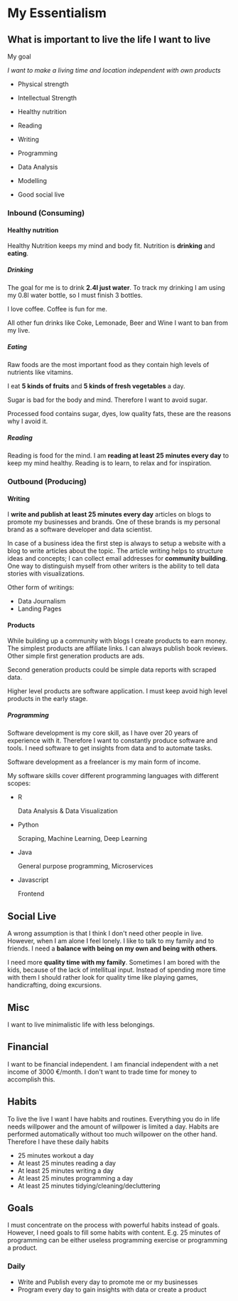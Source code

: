 # My Essentialism

## What is important to live the life I want to live

My goal 

_I want to make a living time and location independent with own products_

- Physical strength

- Intellectual Strength

- Healthy nutrition

- Reading

- Writing

- Programming

- Data Analysis

- Modelling

- Good social live

### Inbound (Consuming)

#### Healthy nutrition

Healthy Nutrition keeps my mind and body fit. Nutrition is __drinking__ and __eating__.

##### Drinking

The goal for me is to drink __2.4l just water__. To track my drinking I am using my 0.8l water bottle, so I must finish 3 bottles.

I love coffee. Coffee is fun for me. 

All other fun drinks like Coke, Lemonade, Beer and Wine I want to ban from my live.

##### Eating

Raw foods are the most important food as they contain high levels of nutrients like vitamins.

I eat __5 kinds of fruits__ and __5 kinds of fresh vegetables__ a day.

Sugar is bad for the body and mind. Therefore I want to avoid sugar.

Processed food contains sugar, dyes, low quality fats, these are the reasons why I avoid it.

##### Reading

Reading is food for the mind. I am __reading at least 25 minutes every day__ to keep my mind healthy. Reading is to learn, to relax and for inspiration.

### Outbound (Producing)

#### Writing

I __write and publish at least 25 minutes every day__ articles on blogs to promote my businesses and brands. One of these brands is my personal brand as a software developer and data scientist.

In case of a business idea the first step is always to setup a website with a blog to write articles about the topic. The article writing helps to structure ideas and concepts; I can collect email addresses for __community building__. One way to distinguish myself from other writers is the ability to tell data stories with visualizations.

Other form of writings:

- Data Journalism
- Landing Pages

#### Products

While building up a community with blogs I create products to earn money. The simplest products are affiliate links. I can always publish book reviews. Other simple first generation products are ads.

Second generation products could be simple data reports with scraped data.

Higher level products are software application. I must keep avoid high level products in the early stage.

##### Programming

Software development is my core skill, as I have over 20 years of experience with it. Therefore I want to constantly produce software and tools. I need software to get insights from data and to automate tasks.

Software development as a freelancer is my main form of income.

My software skills cover different programming languages with different scopes:

- R
  
  Data Analysis & Data Visualization

- Python

  Scraping, Machine Learning, Deep Learning

- Java

  General purpose programming, Microservices

- Javascript

  Frontend

## Social Live

A wrong assumption is that I think I don't need other people in live. However, when I am alone I feel
lonely. I like to talk to my family and to friends. I need a __balance with being on my own and being with others__. 

I need more __quality time with my family__. Sometimes I am bored with the kids, because of the lack of intellitual input. Instead of spending more time with them I should rather look for quality time like playing games, handicrafting,
 doing excursions.

## Misc

I want to live minimalistic life with less belongings. 

## Financial

I want to be financial independent. I am financial independent with a net income of 3000 €/month. I don't want to trade time for money to accomplish this.

## Habits

To live the live I want I have habits and routines. Everything you do in life needs willpower and the amount of willpower is limited a day. Habits are performed automatically without too much willpower on the other hand. Therefore I have these daily habits

- 25 minutes workout a day
- At least 25 minutes reading a day
- At least 25 minutes writing a day
- At least 25 minutes programming a day
- At least 25 minutes tidying/cleaning/decluttering

## Goals

I must concentrate on the process with powerful habits instead of goals. However, I need goals to fill some habits with content. E.g. 25 minutes of programming can be either useless programming exercise or programming a product. 

### Daily 

- Write and Publish every day to promote me or my businesses
- Program every day to gain insights with data or create a product

